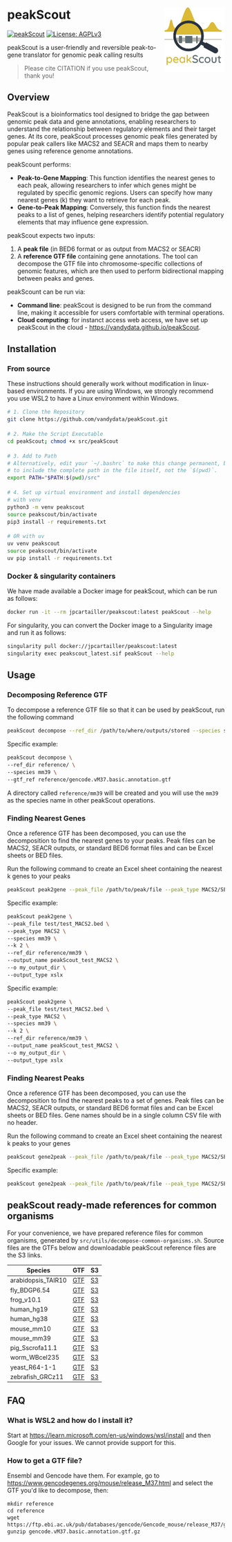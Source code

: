 # peakScout <a href="https://github.com/vandydata/peakScout"><img src="assets/logo.svg" align="right" height="150"  alt="peakScout website"/></a>

<!-- badges: start -->
[![peakScout](https://github.com/vandydata/peakScout/actions/workflows/python.yaml/badge.svg)](https://github.com/vandydata/peakScout/actions/workflows/python.yaml)
[![License: AGPLv3](https://img.shields.io/badge/License-AGPL%20v3-blue.svg)](https://www.gnu.org/licenses/agpl-3.0)
<!-- badges: end -->

peakScout is a user-friendly and reversible peak-to-gene translator for genomic peak calling results

> Please cite CITATION if you use peakScout, thank you!

## Overview

PeakScout is a bioinformatics tool designed to bridge the gap between genomic peak data and gene annotations, enabling researchers to understand the relationship between regulatory elements and their target genes. At its core, peakScout processes genomic peak files generated by popular peak callers like MACS2 and SEACR and maps them to nearby genes using reference genome annotations. 

peakScount performs:
- **Peak-to-Gene Mapping**: This function identifies the nearest genes to each peak, allowing researchers to infer which genes might be regulated by specific genomic regions. Users can specify how many nearest genes (k) they want to retrieve for each peak.
- **Gene-to-Peak Mapping**: Conversely, this function finds the nearest peaks to a list of genes, helping researchers identify potential regulatory elements that may influence gene expression.

peakScout expects two inputs: 
1. A **peak file** (in BED6 format or as output from MACS2 or SEACR) 
2. A **reference GTF file** containing gene annotations. The tool can decompose the GTF file into chromosome-specific collections of genomic features, which are then used to perform bidirectional mapping between peaks and genes.

peakScount can be run via:
- **Command line**: peakScout is designed to be run from the command line, making it accessible for users comfortable with terminal operations.
- **Cloud computing**: for instanct access web access, we have set up peakScout in the cloud - https://vandydata.github.io/peakScout.

## Installation

### From source

These instructions should generally work without modification in linux-based environments. If you are using Windows, we strongly recommend you use WSL2 to have a Linux environment within Windows.
```bash
# 1. Clone the Repository
git clone https://github.com/vandydata/peakScout.git

# 2. Make the Script Executable
cd peakScout; chmod +x src/peakScout

# 3. Add to Path
# Alternatively, edit your `~/.bashrc` to make this change permanent, but be sure 
# to include the complete path in the file itself, not the `$(pwd)`. 
export PATH="$PATH:$(pwd)/src"

# 4. Set up virtual environment and install dependencies
# with venv
python3 -m venv peakscout
source peakscout/bin/activate
pip3 install -r requirements.txt

# OR with uv
uv venv peakscout
source peakscout/bin/activate
uv pip install -r requirements.txt
```

### Docker & singularity containers

We have made available a Docker image for peakScout, which can be run as follows:

```bash
docker run -it --rm jpcartailler/peakscout:latest peakScout --help
```

For singularity, you can convert the Docker image to a Singularity image and run it as follows:

```bash
singularity pull docker://jpcartailler/peakscout:latest
singularity exec peakscout_latest.sif peakScout --help
```



## Usage

### Decomposing Reference GTF
To decompose a reference GTF file so that it can be used by peakScout, run the following command
```bash
peakScout decompose --ref_dir /path/to/where/outputs/stored --species species of gtf --gtf_ref /path/to/gtf/file
```

Specific example:

```bash
peakScout decompose \
--ref_dir reference/ \
--species mm39 \
--gtf_ref reference/gencode.vM37.basic.annotation.gtf
```

A directory called `reference/mm39` will be created and you will use the `mm39` as the species name in other peakScout operations.

### Finding Nearest Genes

Once a reference GTF has been decomposed, you can use the decomposition to find the nearest genes to your peaks. Peak files can be MACS2, SEACR outputs, or standard BED6 format files and can be Excel sheets or BED files.

Run the following command to create an Excel sheet containing the nearest k genes to your peaks
```bash
peakScout peak2gene --peak_file /path/to/peak/file --peak_type MACS2/SEACR/BED6 --species species of gtf --k number of nearest genes --ref_dir /path/to/reference/directory --output_name name of output file --o /path/to/save/output --output_type csv/xslx
```

Specific example:

```bash
peakScout peak2gene \
--peak_file test/test_MACS2.bed \
--peak_type MACS2 \
--species mm39 \
--k 2 \
--ref_dir reference/mm39 \
--output_name peakScout_test_MACS2 \
--o my_output_dir \
--output_type xslx
```

Specific example:

```bash
peakScout peak2gene \
--peak_file test/test_MACS2.bed \
--peak_type MACS2 \
--species mm39 \
--k 2 \
--ref_dir reference/mm39 \
--output_name peakScout_test_MACS2 \
--o my_output_dir \
--output_type xslx
```

### Finding Nearest Peaks

Once a reference GTF has been decomposed, you can use the decomposition to find the nearest peaks to a set of genes. Peak files can be MACS2, SEACR outputs, or standard BED6 format files and can be Excel sheets or BED files. Gene names should be in a single column CSV file with no header.

Run the following command to create an Excel sheet containing the nearest k peaks to your genes
```bash
peakScout gene2peak --peak_file /path/to/peak/file --peak_type MACS2/SEACR/BED6 --gene_file /path/to/gene/file --species species of gtf --k number of nearest peaks --ref_dir /path/to/reference/directory --output_name name of output file --o /path/to/save/output --output_type csv/xslx
```

Specific example:
```bash
peakScout gene2peak --peak_file /path/to/peak/file --peak_type MACS2/SEACR/BED6 --gene_file /path/to/gene/file --species species of gtf --k number of nearest peaks --ref_dir /path/to/reference/directory --output_name name of output file --o /path/to/save/output --output_type csv/xslx
```

## peakScout ready-made references for common organisms

For your convenience, we have prepared reference files for common organisms, generated by `src/utils/decompose-common-organisms.sh`. Source files are the GTFs below and downloadable peakScout reference files are the S3 links.

| Species | GTF | S3 |
|---------|-----|-----|
| arabidopsis_TAIR10 | [GTF](https://ftp.ebi.ac.uk/ensemblgenomes/pub/plants/current/gtf/arabidopsis_thaliana/Arabidopsis_thaliana.TAIR10.61.gtf.gz) | [S3](https://cds-peakscout-public.s3.us-east-1.amazonaws.com/arabidopsis_TAIR10.tar.zst) |
| fly_BDGP6.54 | [GTF](https://ftp.ensembl.org/pub/current_gtf/drosophila_melanogaster/Drosophila_melanogaster.BDGP6.32.114.gtf.gz) | [S3](https://cds-peakscout-public.s3.us-east-1.amazonaws.com/fly_BDGP6.54.tar.zst) |
| frog_v10.1 | [GTF](https://ftp.ensembl.org/pub/current_gtf/xenopus_tropicalis/Xenopus_tropicalis.UCB_Xtro_10.0.114.gtf.gz) | [S3](https://cds-peakscout-public.s3.us-east-1.amazonaws.com/frog_v10.1.tar.zst) |
| human_hg19 | [GTF](https://ftp.ebi.ac.uk/pub/databases/gencode/Gencode_human/release_10/gencode.v10.annotation.gtf.gz) | [S3](https://cds-peakscout-public.s3.us-east-1.amazonaws.com/human_hg19.tar.zst) |
| human_hg38 | [GTF](https://ftp.ebi.ac.uk/pub/databases/gencode/Gencode_human/release_48/gencode.v48.basic.annotation.gtf.gz) | [S3](https://cds-peakscout-public.s3.us-east-1.amazonaws.com/human_hg38.tar.zst) |
| mouse_mm10 | [GTF](https://ftp.ebi.ac.uk/pub/databases/gencode/Gencode_mouse/release_M25/gencode.vM25.basic.annotation.gtf.gz) | [S3](https://cds-peakscout-public.s3.us-east-1.amazonaws.com/mouse_mm10.tar.zst) |
| mouse_mm39 | [GTF](https://ftp.ebi.ac.uk/pub/databases/gencode/Gencode_mouse/release_M37/gencode.vM37.basic.annotation.gtf.gz) | [S3](https://cds-peakscout-public.s3.us-east-1.amazonaws.com/mouse_mm39.tar.zst) |
| pig_Sscrofa11.1 | [GTF](https://ftp.ensembl.org/pub/release-114/gtf/sus_scrofa/Sus_scrofa.Sscrofa11.1.114.gtf.gz) | [S3](https://cds-peakscout-public.s3.us-east-1.amazonaws.com/pig_Sscrofa11.1.tar.zst) |
| worm_WBcel235 | [GTF](https://ftp.ebi.ac.uk/ensemblgenomes/pub/metazoa/current/gtf/caenorhabditis_elegans/Caenorhabditis_elegans.WBcel235.61.gtf.gz) | [S3](https://cds-peakscout-public.s3.us-east-1.amazonaws.com/worm_WBcel235.tar.zst) |
| yeast_R64-1-1 | [GTF](https://ftp.ebi.ac.uk/ensemblgenomes/pub/fungi/current/gtf/saccharomyces_cerevisiae/Saccharomyces_cerevisiae.R64-1-1.61.gtf.gz) | [S3](https://cds-peakscout-public.s3.us-east-1.amazonaws.com/yeast_R64-1-1.tar.zst) |
| zebrafish_GRCz11 | [GTF](https://ftp.ensembl.org/pub/current_gtf/danio_rerio/Danio_rerio.GRCz11.114.gtf.gz) | [S3](https://cds-peakscout-public.s3.us-east-1.amazonaws.com/zebrafish_GRCz11.tar.zst) |


## FAQ

### What is WSL2 and how do I install it?

Start at https://learn.microsoft.com/en-us/windows/wsl/install and then Google for your issues. We cannot provide support for this. 

### How to get a GTF file?

Ensembl and Gencode have them. For example, go to https://www.gencodegenes.org/mouse/release_M37.html and select the GTF you'd like to decompose, then:
```
mkdir reference
cd reference
wget https://ftp.ebi.ac.uk/pub/databases/gencode/Gencode_mouse/release_M37/gencode.vM37.basic.annotation.gtf.gz
gunzip gencode.vM37.basic.annotation.gtf.gz
```


